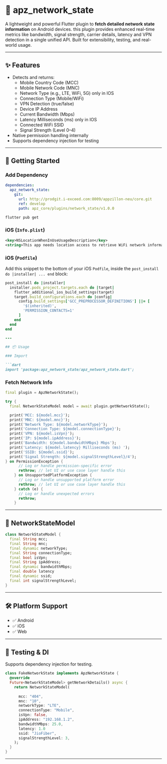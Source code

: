 # 📡 apz_network_state

A lightweight and powerful Flutter plugin to **fetch detailed network state information** on Android devices. this plugin provides enhanced real-time metrics like bandwidth, signal strength, carrier details, latency and VPN detection in a single unified API. Built for extensibility, testing, and real-world usage.

---

## ✨ Features

- Detects and returns:
  - Mobile Country Code (MCC)
  - Mobile Network Code (MNC)
  - Network Type (e.g., LTE, WiFi, 5G) only in IOS
  - Connection Type (Mobile/WiFi)
  - VPN Detection (true/false)
  - Device IP Address
  - Current Bandwidth (Mbps)
  - Latency Milliseconds (ms) only in IOS
  - Connected WiFi SSID
  - Signal Strength (Level 0–4)
- Native permission handling internally
- Supports dependency injection for testing

---

## 🚀 Getting Started

### Add Dependency

```yaml
dependencies:
  apz_network_state:
    git:
      url: http://prodgit.i-exceed.com:8009/appzillon-neu/core.git
      ref: develop
      path: apz_core/plugins/network_state/v1.0.0
```

```bash
flutter pub get
```
### iOS (`Info.plist`)

```xml
<key>NSLocationWhenInUseUsageDescription</key>
<string>This app needs location access to retrieve WiFi network information.</string>
```

### iOS (`Podfile`)

Add this snippet to the bottom of your iOS `Podfile`, inside the `post_install do |installer| ... end` block:

```ruby
post_install do |installer|
  installer.pods_project.targets.each do |target|
    flutter_additional_ios_build_settings(target)
    target.build_configurations.each do |config|
      config.build_settings['GCC_PREPROCESSOR_DEFINITIONS'] ||= [
        '$(inherited)',
        'PERMISSION_CONTACTS=1'
      ]
    end
  end
end

---

## 📦 Usage

### Import

```dart
import 'package:apz_network_state/apz_network_state.dart';
```

### Fetch Network Info

```dart
final plugin = ApzNetworkState();

try {
  final NetworkStateModel model = await plugin.getNetworkState();

  print('MCC: ${model.mcc}');
  print('MNC: ${model.mnc}');
  print('Network Type: ${model.networkType}');
  print('Connection Type: ${model.connectionType}');
  print('VPN: ${model.isVpn}');
  print('IP: ${model.ipAddress}');
  print('Bandwidth: ${model.bandwidthMbps} Mbps');
  print('Latency: ${model.latency} Milliseconds (ms) ');
  print('SSID: ${model.ssid}');
  print('Signal Strength: ${model.signalStrengthLevel}/4');
} on PermissionException {
      // Log or handle permission-specific error
      rethrow; // let UI or use case layer handle this
    } on UnsupportedPlatformException {
      // Log or handle unsupported platform error
      rethrow; // let UI or use case layer handle this
    } catch (e) {
      // Log or handle unexpected errors
      rethrow;
    }
```

---

## 📄 NetworkStateModel

```dart
class NetworkStateModel {
  final String mcc;
  final String mnc;
  final dynamic networkType;
  final String connectionType;
  final bool isVpn;
  final String ipAddress;
  final dynamic bandwidthMbps;
  final double latency
  final dynamic ssid;
  final int signalStrengthLevel;
}
```

---

## 🛠 Platform Support

- ✅ Android
- ✅ iOS
- ✅ Web

---

## 🧪 Testing & DI

Supports dependency injection for testing.

```dart
class FakeNetworkState implements ApzNetworkState {
  @override
  Future<NetworkStateModel> getNetworkDetails() async {
    return NetworkStateModel(
      
      mcc: "404",
      mnc: "10",
      networkType: "LTE",
      connectionType: "Mobile",
      isVpn: false,
      ipAddress: "192.168.1.2",
      bandwidthMbps: 25.0,
      latency: 1.0
      ssid: "JioFiber",
      signalStrengthLevel: 3,
    );
  }
}
```

---

